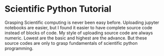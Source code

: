 # Scientific Python Tutorial
Grasping Scientific computing is never been easy before. Uploading jupyter notebooks are easier, but I found it easier to have complete source code instead of blocks of code. My style of uploading source code are always numeric. Lowest are the basic and highest are the advance. But these source codes are only to grasp fundamentals of scientific python programming. 
